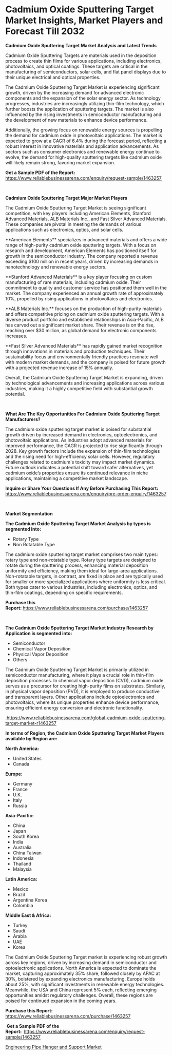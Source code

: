 <p><h1>Cadmium Oxide Sputtering Target Market Insights, Market Players and Forecast Till 2032</h1></p><p><strong>Cadmium Oxide Sputtering Target Market Analysis and Latest Trends</strong></p>
<p><p>Cadmium Oxide Sputtering Targets are materials used in the deposition process to create thin films for various applications, including electronics, photovoltaics, and optical coatings. These targets are critical in the manufacturing of semiconductors, solar cells, and flat panel displays due to their unique electrical and optical properties.</p><p>The Cadmium Oxide Sputtering Target Market is experiencing significant growth, driven by the increasing demand for advanced electronic components and the expansion of the solar energy sector. As technology progresses, industries are increasingly utilizing thin-film technology, which further boosts the application of sputtering targets. The market is also influenced by the rising investments in semiconductor manufacturing and the development of new materials to enhance device performance.</p><p>Additionally, the growing focus on renewable energy sources is propelling the demand for cadmium oxide in photovoltaic applications. The market is expected to grow at a CAGR of 6.4% during the forecast period, reflecting a robust interest in innovative materials and application advancements. As sectors such as consumer electronics and renewable energy continue to evolve, the demand for high-quality sputtering targets like cadmium oxide will likely remain strong, favoring market expansion.</p></p>
<p><strong>Get a Sample PDF of the Report:&nbsp;</strong> <a href="https://www.reliablebusinessarena.com/enquiry/request-sample/1463257?utm_campaign=2231&utm_medium=2&utm_source=Github&utm_content=ia&utm_term=03022025&utm_id=cadmium-oxide-sputtering-target">https://www.reliablebusinessarena.com/enquiry/request-sample/1463257</a></p>
<p>&nbsp;</p>
<p><strong>Cadmium Oxide Sputtering Target Major Market Players</strong></p>
<p><p>The Cadmium Oxide Sputtering Target Market is seeing significant competition, with key players including American Elements, Stanford Advanced Materials, ALB Materials Inc., and Fast Silver Advanced Materials. These companies are pivotal in meeting the demands of various applications such as electronics, optics, and solar cells.</p><p>**American Elements** specializes in advanced materials and offers a wide range of high-purity cadmium oxide sputtering targets. With a focus on research and development, American Elements has positioned itself for growth in the semiconductor industry. The company reported a revenue exceeding $100 million in recent years, driven by increasing demands in nanotechnology and renewable energy sectors.</p><p>**Stanford Advanced Materials** is a key player focusing on custom manufacturing of rare materials, including cadmium oxide. Their commitment to quality and customer service has positioned them well in the market. The company experienced an annual growth rate of approximately 10%, propelled by rising applications in photovoltaics and electronics.</p><p>**ALB Materials Inc.** focuses on the production of high-purity materials and offers competitive pricing on cadmium oxide sputtering targets. With a diverse product portfolio and established relationships in Asia-Pacific, ALB has carved out a significant market share. Their revenue is on the rise, reaching over $30 million, as global demand for electronic components increases.</p><p>**Fast Silver Advanced Materials** has rapidly gained market recognition through innovations in materials and production techniques. Their sustainability focus and environmentally friendly practices resonate well with modern market demands, and the company is poised for future growth with a projected revenue increase of 15% annually.</p><p>Overall, the Cadmium Oxide Sputtering Target Market is expanding, driven by technological advancements and increasing applications across various industries, making it a highly competitive field with substantial growth potential.</p></p>
<p>&nbsp;</p>
<p><strong>What Are The Key Opportunities For Cadmium Oxide Sputtering Target Manufacturers?</strong></p>
<p><p>The cadmium oxide sputtering target market is poised for substantial growth driven by increased demand in electronics, optoelectronics, and photovoltaic applications. As industries adopt advanced materials for improved performance, the CAGR is projected to rise significantly through 2028. Key growth factors include the expansion of thin-film technologies and the rising need for high-efficiency solar cells. However, regulatory challenges related to cadmium's toxicity may impact market dynamics. Future outlook indicates a potential shift toward safer alternatives, yet cadmium oxide’s properties ensure its continued relevance in niche applications, maintaining a competitive market landscape.</p></p>
<p><strong>Inquire or Share Your Questions If Any Before Purchasing This Report:</strong> <a href="https://www.reliablebusinessarena.com/enquiry/pre-order-enquiry/1463257?utm_campaign=2231&utm_medium=2&utm_source=Github&utm_content=ia&utm_term=03022025&utm_id=cadmium-oxide-sputtering-target">https://www.reliablebusinessarena.com/enquiry/pre-order-enquiry/1463257</a></p>
<p>&nbsp;</p>
<p><strong>Market Segmentation</strong></p>
<p><strong>The Cadmium Oxide Sputtering Target Market Analysis by types is segmented into:</strong></p>
<p><ul><li>Rotary Type</li><li>Non Rotatable Type</li></ul></p>
<p><p>The cadmium oxide sputtering target market comprises two main types: rotary type and non-rotatable type. Rotary type targets are designed to rotate during the sputtering process, enhancing material deposition uniformity and efficiency, making them ideal for large-area applications. Non-rotatable targets, in contrast, are fixed in place and are typically used for smaller or more specialized applications where uniformity is less critical. Both types cater to various industries, including electronics, optics, and thin-film coatings, depending on specific requirements.</p></p>
<p><strong>Purchase this Report:&nbsp;</strong><a href="https://www.reliablebusinessarena.com/purchase/1463257?utm_campaign=2231&utm_medium=2&utm_source=Github&utm_content=ia&utm_term=03022025&utm_id=cadmium-oxide-sputtering-target">https://www.reliablebusinessarena.com/purchase/1463257</a></p>
<p>&nbsp;</p>
<p><strong>The Cadmium Oxide Sputtering Target Market Industry Research by Application is segmented into:</strong></p>
<p><ul><li>Semiconductor</li><li>Chemical Vapor Deposition</li><li>Physical Vapor Deposition</li><li>Others</li></ul></p>
<p><p>The Cadmium Oxide Sputtering Target Market is primarily utilized in semiconductor manufacturing, where it plays a crucial role in thin-film deposition processes. In chemical vapor deposition (CVD), cadmium oxide serves as a precursor for creating high-purity films on substrates. Similarly, in physical vapor deposition (PVD), it is employed to produce conductive and transparent layers. Other applications include optoelectronics and photovoltaics, where its unique properties enhance device performance, ensuring efficient energy conversion and electronic functionality.</p></p>
<p><a href="https://www.reliablebusinessarena.com/global-cadmium-oxide-sputtering-target-market-r1463257?utm_campaign=2231&utm_medium=2&utm_source=Github&utm_content=ia&utm_term=03022025&utm_id=cadmium-oxide-sputtering-target">&nbsp;https://www.reliablebusinessarena.com/global-cadmium-oxide-sputtering-target-market-r1463257</a></p>
<p><strong>In terms of Region, the Cadmium Oxide Sputtering Target Market Players available by Region are:</strong></p>
<p>
    <p> <strong> North America: </strong>
        <ul>
            <li>United States</li>
            <li>Canada</li>
        </ul>
        </p> 
    <p> <strong> Europe: </strong>
        <ul>
            <li>Germany</li>
            <li>France</li>
            <li>U.K.</li>
            <li>Italy</li>
            <li>Russia</li>
        </ul>
        </p> 
    <p> <strong> Asia-Pacific: </strong>
        <ul>
            <li>China</li>
            <li>Japan</li>
            <li>South Korea</li>
            <li>India</li>
            <li>Australia</li>
            <li>China Taiwan</li>
            <li>Indonesia</li>
            <li>Thailand</li>
            <li>Malaysia</li>
        </ul>
        </p> 
    <p> <strong> Latin America: </strong>
        <ul>
            <li>Mexico</li>
            <li>Brazil</li>
            <li>Argentina Korea</li>
            <li>Colombia</li>
        </ul>
        </p> 
    <p> <strong> Middle East & Africa: </strong>
        <ul>
            <li>Turkey</li>
            <li>Saudi</li>
            <li>Arabia</li>
            <li>UAE</li>
            <li>Korea</li>
        </ul>
    </p>
    </p>
<p><p>The Cadmium Oxide Sputtering Target market is experiencing robust growth across key regions, driven by increasing demand in semiconductor and optoelectronic applications. North America is expected to dominate the market, capturing approximately 35% share, followed closely by APAC at 30%, bolstered by expanding electronics manufacturing. Europe holds about 25%, with significant investments in renewable energy technologies. Meanwhile, the USA and China represent 5% each, reflecting emerging opportunities amidst regulatory challenges. Overall, these regions are poised for continued expansion in the coming years.</p></p>
<p><strong>Purchase this Report: </strong><a href="https://www.reliablebusinessarena.com/purchase/1463257?utm_campaign=2231&utm_medium=2&utm_source=Github&utm_content=ia&utm_term=03022025&utm_id=cadmium-oxide-sputtering-target">https://www.reliablebusinessarena.com/purchase/1463257</a></p>
<p>&nbsp;<strong>Get a Sample PDF of the Report:&nbsp;&nbsp;</strong><a href="https://www.reliablebusinessarena.com/enquiry/request-sample/1463257?utm_campaign=2231&utm_medium=2&utm_source=Github&utm_content=ia&utm_term=03022025&utm_id=cadmium-oxide-sputtering-target">https://www.reliablebusinessarena.com/enquiry/request-sample/1463257</a></p>
<p><strong></strong></p>
<p><p><a href="https://github.com/ParvinKhatun77/Market-Research-Report-List-1/blob/main/engineering-pipe-hanger-and-support-market.md?utm_campaign=2231&utm_medium=2&utm_source=Github&utm_content=ia&utm_term=03022025&utm_id=cadmium-oxide-sputtering-target">Engineering Pipe Hanger and Support Market</a></p></p>